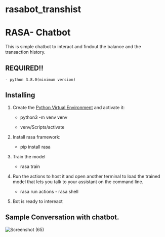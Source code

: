 # rasabot_transhist
# RASA- Chatbot

This is simple chatbot to interact and findout the balance and the transaction history.

## REQUIRED!!
    - python 3.8.0(minimum version)

## Installing

1. Create the [Python Virtual Environment](http://docs.python-guide.org/en/latest/dev/virtualenvs/) and activate it:

    - python3 -m venv venv

    - venv/Scripts/activate

2. Install rasa framework:
    - pip install rasa

3. Train the model
    - rasa train
    
4. Run the actions to host it and open another terminal to load the trained model that lets you talk to your assistant on the command line.
    - rasa run actions          - rasa shell

5. Bot is ready to intereact
   
## Sample Conversation with chatbot.
![Screenshot (65)](https://github.com/rambabu44/rasabot_transhist/assets/48267686/40492fb4-42d5-4313-997d-e94daeb0ba07)


